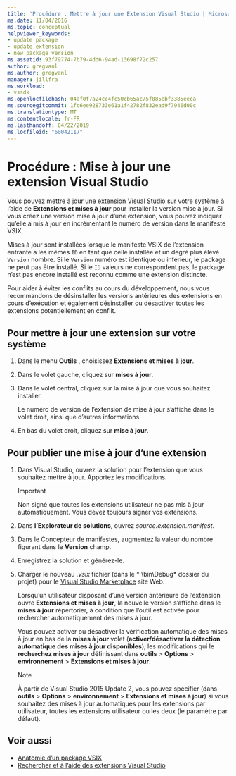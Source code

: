 ```yaml
---
title: 'Procédure : Mettre à jour une Extension Visual Studio | Microsoft Docs'
ms.date: 11/04/2016
ms.topic: conceptual
helpviewer_keywords:
- update package
- update extension
- new package version
ms.assetid: 93f79774-7b79-4dd6-94ad-13698f72c257
author: gregvanl
ms.author: gregvanl
manager: jillfra
ms.workload:
- vssdk
ms.openlocfilehash: 04af0f7a24cc4fc50cb65ac75f085ebf3385eeca
ms.sourcegitcommit: 1fc6ee928733e61a1f42782f832ead9f7946d00c
ms.translationtype: MT
ms.contentlocale: fr-FR
ms.lasthandoff: 04/22/2019
ms.locfileid: "60042117"
---
```

# <a name="how-to-update-a-visual-studio-extension"></a>Procédure : Mise à jour une extension Visual Studio
Vous pouvez mettre à jour une extension Visual Studio sur votre système à l’aide de **Extensions et mises à jour** pour installer la version mise à jour. Si vous créez une version mise à jour d’une extension, vous pouvez indiquer qu’elle a mis à jour en incrémentant le numéro de version dans le manifeste VSIX.

 Mises à jour sont installées lorsque le manifeste VSIX de l’extension entrante a les mêmes `ID` en tant que celle installée et un degré plus élevé `Version` nombre. Si le `Version` numéro est identique ou inférieur, le package ne peut pas être installé. Si le `ID` valeurs ne correspondent pas, le package n’est pas encore installé est reconnu comme une extension distincte.

 Pour aider à éviter les conflits au cours du développement, nous vous recommandons de désinstaller les versions antérieures des extensions en cours d’exécution et également désinstaller ou désactiver toutes les extensions potentiellement en conflit.

## <a name="to-update-an-extension-on-your-system"></a>Pour mettre à jour une extension sur votre système

1. Dans le menu **Outils** , choisissez **Extensions et mises à jour**.

2. Dans le volet gauche, cliquez sur **mises à jour**.

3. Dans le volet central, cliquez sur la mise à jour que vous souhaitez installer.

     Le numéro de version de l’extension de mise à jour s’affiche dans le volet droit, ainsi que d’autres informations.

4. En bas du volet droit, cliquez sur **mise à jour**.

## <a name="to-publish-an-update-of-an-extension"></a>Pour publier une mise à jour d’une extension

1. Dans Visual Studio, ouvrez la solution pour l’extension que vous souhaitez mettre à jour. Apportez les modifications.

    > [!IMPORTANT]
    >  Non signé que toutes les extensions utilisateur ne pas mis à jour automatiquement. Vous devez toujours signer vos extensions.

2. Dans **l’Explorateur de solutions**, ouvrez *source.extension.manifest*.

3. Dans le Concepteur de manifestes, augmentez la valeur du nombre figurant dans le **Version** champ.

4. Enregistrez la solution et générez-le.

5. Charger le nouveau *.vsix* fichier (dans le * \bin\Debug\* dossier du projet) pour le [Visual Studio Marketplace](https://marketplace.visualstudio.com/vs) site Web.

     Lorsqu’un utilisateur disposant d’une version antérieure de l’extension ouvre **Extensions et mises à jour**, la nouvelle version s’affiche dans le **mises à jour** répertorier, à condition que l’outil est activée pour rechercher automatiquement des mises à jour.

     Vous pouvez activer ou désactiver la vérification automatique des mises à jour en bas de la **mises à jour** volet (**activer/désactiver la détection automatique des mises à jour disponibles**), les modifications qui le **recherchez mises à jour** définissant dans **outils** > **Options** > **environnement**  >  **Extensions et mises à jour**.

    > [!NOTE]
    >  À partir de Visual Studio 2015 Update 2, vous pouvez spécifier (dans **outils** > **Options** > **environnement**  >  **Extensions et mises à jour**) si vous souhaitez des mises à jour automatiques pour les extensions par utilisateur, toutes les extensions utilisateur ou les deux (le paramètre par défaut).

## <a name="see-also"></a>Voir aussi
- [Anatomie d’un package VSIX](../extensibility/anatomy-of-a-vsix-package.md)
- [Rechercher et à l’aide des extensions Visual Studio](../ide/finding-and-using-visual-studio-extensions.md)